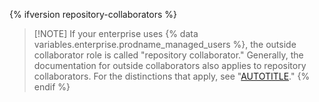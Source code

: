 {% ifversion repository-collaborators %}
>[!NOTE] If your enterprise uses {% data variables.enterprise.prodname_managed_users %}, the outside collaborator role is called "repository collaborator." Generally, the documentation for outside collaborators also applies to repository collaborators. For the distinctions that apply, see "[AUTOTITLE](/organizations/managing-peoples-access-to-your-organization-with-roles/roles-in-an-organization#outside-collaborators-or-repository-collaborators)."
{% endif %}
